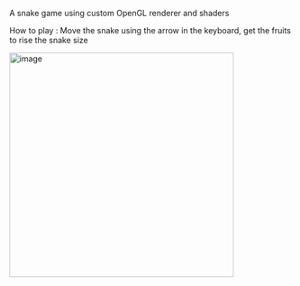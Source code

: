 A snake game using custom OpenGL renderer and shaders

How to play :
Move the snake using the arrow in the keyboard, get the fruits to rise the snake size

<img width="398" alt="image" src="https://github.com/YoiseauDesIles/Snake-OpenGL/assets/122680880/8308b0fc-b2a8-4684-b6b7-024967a2b1df">
